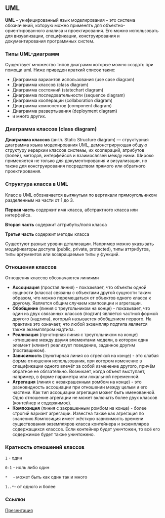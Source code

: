 ## UML

**UML** – унифицированный язык моделирования – это система обозначений, которую можно применять для объектно-ориентированного анализа и проектирования.​
Его можно использовать для визуализации, спецификации, конструирования и документирования программных систем.​

### Типы UML-диаграмм
Существует множество типов диаграмм которые можно создать при помощи uml. Ниже приведен краткий список таких:
* Диаграмма вариантов использования (use case diagram)​
* Диаграмма классов (class diagram)​
* Диаграмма состояний (statechart diagram)​
* Диаграмма последовательности (sequence diagram)​
* Диаграмма кооперации (collaboration diagram)​
* Диаграмма компонентов (component diagram)​
* Диаграмма развертывания (deployment diagram)​
* и много других.

### Диаграмма классов (class diagram)
**Диаграмма классов** (англ. Static Structure diagram) — структурная диаграмма языка моделирования UML, демонстрирующая общую структуру иерархии классов системы, их коопераций, атрибутов (полей), методов, интерфейсов и взаимосвязей между ними. Широко применяется не только для документирования и визуализации, но также для конструирования посредством прямого или обратного проектирования.

### Структура класса в UML
Класс в UML обозначается вытянутым по вертикали прямоугольником разделенным на части от 1 до 3.

**Первая часть** содержит имя класса, абстрактного класса или интерфейса.

**Вторая часть** содержит аттрибуты/поля класса

**Третья часть** содержит методы класса

Сущестуют разные уровни детализации. Например можно указывать модификаторы доступа (public, private, protected), типы аттрибутов, типы аргументов или возвращаемые типы у функций.

### Отношения классов
Отношения классов обозначаются линиями
* **Ассоциация** (простая линия) - показывает, что объекты одной сущности (класса) связаны с объектами другой сущности таким образом, что можно перемещаться от объектов одного класса к другому. Является общим случаем композиции и агрегации.
* **Обобщение** (линия с треугольником на конце) - показывает, что один из двух связанных классов (подтип) является частной формой другого (надтипа), который называется обобщением первого. На практике это означает, что любой экземпляр подтипа является также экземпляром надтипа.
* **Реализация** (пунктирная линия с треугольником на конце) -отношение между двумя элементами модели, в котором один элемент (клиент) реализует поведение, заданное другим (поставщиком). 
* **Зависимость** (пунктирная линия со стрелкой на конце) - это слабая форма отношения использования, при котором изменение в спецификации одного влечёт за собой изменение другого, причём обратное не обязательно. Возникает, когда объект выступает, например, в форме параметра или локальной переменной.​
* **Агрегация** (линия с незакрашенным ромбом на конце) - это разновидность ассоциации при отношении между целым и его частями. Как тип ассоциации агрегация может быть именованной. Одно отношение агрегации не может включать более двух классов (контейнер и содержимое).
* **Композиция** (линия с закрашенным ромбом на конце) - более строгий вариант агрегации. Известна также как агрегация по значению.​Композиция имеет жёсткую зависимость времени существования экземпляров класса контейнера и экземпляров содержащихся классов. Если контейнер будет уничтожен, то всё его содержимое будет также уничтожено.

### Кратность отношений классов
```1```   - один

```0-1``` - ноль либо один

```*  ``` - может быть как один так и много

```1..*```- от одного и более

### Ссылки
[Презентация](https://solitclouds-my.sharepoint.com/:p:/g/personal/abuhtatyy_solit-clouds_ru/EbsRx0KL3bxMo6V3ZeGbdd8B0ogqvtTU_bRw7tSuz9zT0Q?e=7Be63k)
